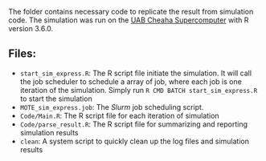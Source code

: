 The folder contains necessary code to replicate the result from simulation code. The simulation was run on the [UAB Cheaha Supercomputer](https://www.uab.edu/it/home/research-computing/cheaha) with R version 3.6.0.

## Files:
* `start_sim_express.R`: The R script file initiate the simulation. It will call the job scheduler to schedule a array of job, where each job is one iteration of the simulation. Simply run `R CMD BATCH start_sim_express.R` to start the simulation
* `MOTE_sim_express.job`: The _Slurm_ job scheduling script. 
* `Code/Main.R`: The R script file for each iteration of simulation
* `Code/parse_result.R`: The R script file for summarizing and reporting simulation results
* `clean`: A system script to quickly clean up the log files and simulation results